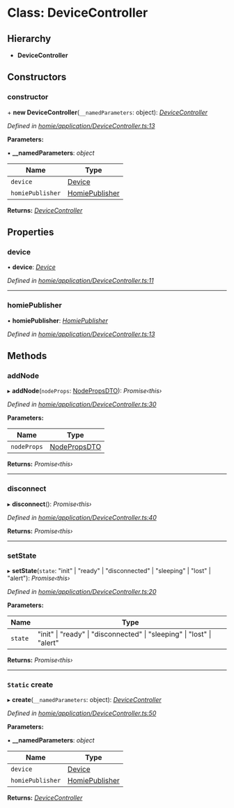 # Class: DeviceController

## Hierarchy

* **DeviceController**

## Constructors

###  constructor

\+ **new DeviceController**(`__namedParameters`: object): *[DeviceController](devicecontroller.md)*

*Defined in [homie/application/DeviceController.ts:13](https://github.com/AlejandroHerr/homieiot.ts/blob/1330521/src/homie/application/DeviceController.ts#L13)*

**Parameters:**

▪ **__namedParameters**: *object*

Name | Type |
------ | ------ |
`device` | [Device](device.md) |
`homiePublisher` | [HomiePublisher](homiepublisher.md) |

**Returns:** *[DeviceController](devicecontroller.md)*

## Properties

###  device

• **device**: *[Device](device.md)*

*Defined in [homie/application/DeviceController.ts:11](https://github.com/AlejandroHerr/homieiot.ts/blob/1330521/src/homie/application/DeviceController.ts#L11)*

___

###  homiePublisher

• **homiePublisher**: *[HomiePublisher](homiepublisher.md)*

*Defined in [homie/application/DeviceController.ts:13](https://github.com/AlejandroHerr/homieiot.ts/blob/1330521/src/homie/application/DeviceController.ts#L13)*

## Methods

###  addNode

▸ **addNode**(`nodeProps`: [NodePropsDTO](../interfaces/nodepropsdto.md)): *Promise‹this›*

*Defined in [homie/application/DeviceController.ts:30](https://github.com/AlejandroHerr/homieiot.ts/blob/1330521/src/homie/application/DeviceController.ts#L30)*

**Parameters:**

Name | Type |
------ | ------ |
`nodeProps` | [NodePropsDTO](../interfaces/nodepropsdto.md) |

**Returns:** *Promise‹this›*

___

###  disconnect

▸ **disconnect**(): *Promise‹this›*

*Defined in [homie/application/DeviceController.ts:40](https://github.com/AlejandroHerr/homieiot.ts/blob/1330521/src/homie/application/DeviceController.ts#L40)*

**Returns:** *Promise‹this›*

___

###  setState

▸ **setState**(`state`: "init" | "ready" | "disconnected" | "sleeping" | "lost" | "alert"): *Promise‹this›*

*Defined in [homie/application/DeviceController.ts:20](https://github.com/AlejandroHerr/homieiot.ts/blob/1330521/src/homie/application/DeviceController.ts#L20)*

**Parameters:**

Name | Type |
------ | ------ |
`state` | "init" &#124; "ready" &#124; "disconnected" &#124; "sleeping" &#124; "lost" &#124; "alert" |

**Returns:** *Promise‹this›*

___

### `Static` create

▸ **create**(`__namedParameters`: object): *[DeviceController](devicecontroller.md)*

*Defined in [homie/application/DeviceController.ts:50](https://github.com/AlejandroHerr/homieiot.ts/blob/1330521/src/homie/application/DeviceController.ts#L50)*

**Parameters:**

▪ **__namedParameters**: *object*

Name | Type |
------ | ------ |
`device` | [Device](device.md) |
`homiePublisher` | [HomiePublisher](homiepublisher.md) |

**Returns:** *[DeviceController](devicecontroller.md)*
